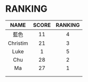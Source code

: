 # RANKING

| NAME | SCORE | RANKING |
| :---:       |     :---:      |          :---: |
| 藍色   | 11     | 4    |
| Christim     | 21       | 3 |
|   Luke   |    1   |    5   |
|   Chu  |    28     |   2    |
|   Ma   |     27   |    1   |
|      |        |       |
|      |        |       |

